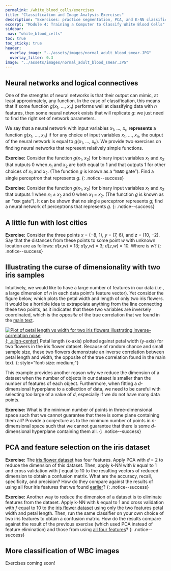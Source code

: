 ```yaml
---
permalink: /white_blood_cells/exercises
title: "Classification and Image Analysis Exercises"
description: "Exercises: practice segmentation, PCA, and K-NN classification on white-blood-cell images to reinforce module concepts."
excerpt: "Module 4: Training a Computer to Classify White Blood Cells"
sidebar:
 nav: "white_blood_cells"
toc: true
toc_sticky: true
header:
  overlay_image: "../assets/images/normal_adult_blood_smear.JPG"
  overlay_filter: 0.3
image: "../assets/images/normal_adult_blood_smear.JPG"
---
```


## Neural networks and logical connectives

One of the strengths of neural networks is that their output can mimic, at least approximately, any function. In the case of classification, this means that if some function *g*(*x*<sub>1</sub>, …, *x*<sub><em>n</em></sub>) performs well at classifying data with *n* features, then some neural network exists that will replicate *g*: we just need to find the right set of network parameters.

We say that a neural network with input variables *x*<sub>1</sub>, …, *x*<sub><em>n</em></sub> **represents** a function *g*(*x*<sub>1</sub>, …, *x*<sub><em>n</em></sub>) if for any choice of input variables *x*<sub>1</sub>, …, *x*<sub><em>n</em></sub>, the output of the neural network is equal to *g*(*x*<sub>1</sub>, …, *x*<sub><em>n</em></sub>). We provide two exercises on finding neural networks that represent relatively simple functions.

**Exercise:** Consider the function *g*(*x*<sub>1</sub>, *x*<sub>2</sub>) for binary input variables *x*<sub>1</sub> and *x*<sub>2</sub> that outputs 0 when *x*<sub>1</sub> and *x*<sub>2</sub> are both equal to 1 and that outputs 1 for other choices of *x*<sub>1</sub> and *x*<sub>2</sub>. (The function *g* is known as a “``NAND`` gate”). Find a single perceptron that represents *g*.
{: .notice--success}

**Exercise:** Consider the function *g*(*x*<sub>1</sub>, *x*<sub>2</sub>) for binary input variables *x*<sub>1</sub> and *x*<sub>2</sub> that outputs 1 when *x*<sub>1</sub> ≠ *x*<sub>2</sub> and 0 when *x*<sub>1</sub> = *x*<sub>2</sub>. (The function *g* is known as an “`XOR` gate”). It can be shown that no single perceptron represents *g*; find a neural network of perceptrons that represents *g*.
{: .notice--success}

## A little fun with lost cities

**Exercise:** Consider the three points *x* = (−8, 1), *y* = (7, 6), and *z* = (10, −2). Say that the distances from these points to some point *w* with unknown location are as follows: *d*(*x*,*w*) = 13; *d*(*y*,*w*) = 3; *d*(*z*,*w*) = 10. Where is *w*?
{: .notice--success}

## Illustrating the curse of dimensionality with two iris samples

Intuitively, we would like to have a large number of features in our data (i.e., a large dimension of *n* in each data point's feature vector). Yet consider the figure below, which plots the petal width and length of only two iris flowers. It would be a horrible idea to extrapolate anything from the line connecting these two points, as it indicates that these two variables are inversely coordinated, which is the *opposite* of the true correlation that we found in the [main text](pca#dimension-reduction-with-principal-components-analysis).

[![Plot of petal length vs width for two iris flowers illustrating inverse-correlation noise](../assets/images/600px/curse_of_dimensionality_two_irises.png){: .align-center}](../assets/images/curse_of_dimensionality_two_irises.png)
Petal length (x-axis) plotted against petal width (y-axis) for two flowers in the iris flower dataset. Because of random chance and small sample size, these two flowers demonstrate an inverse correlation between petal length and width, the opposite of the true correlation found in the main text.
{: style="font-size: medium;"}

This example provides another reason why we reduce the dimension of a dataset when the number of objects in our dataset is smaller than the number of features of each object. Furthermore, when fitting a *d*-dimensional hyperplane to a collection of data, we need to be careful with selecting too large of a value of *d*, especially if we do not have many data points.

**Exercise:** What is the minimum number of points in three-dimensional space such that we cannot guarantee that there is some plane containing them all? Provide a conjecture as to the minimum number of points in *n*-dimensional space such that we cannot guarantee that there is some *d*-dimensional hyperplane containing them all.
{: .notice--success}

## PCA and feature selection on the iris dataset

**Exercise:** The [iris flower dataset](../downloads/iris.csv) has four features. Apply PCA with *d* = 2 to reduce the dimension of this dataset. Then, apply k-NN with *k* equal to 1 and cross validation with *f* equal to 10 to the resulting vectors of reduced dimension to obtain a confusion matrix. What are the accuracy, recall, specificity, and precision? How do they compare against the results of using all four iris features that we found [earlier](training#a-first-attempt-at-quantifying-the-success-of-a-classifier)?
{: .notice--success}

**Exercise:** Another way to reduce the dimension of a dataset is to eliminate features from the dataset. Apply k-NN with *k* equal to 1 and cross validation with *f* equal to 10 to the [iris flower dataset](../downloads/iris.csv) using only the two features petal width and petal length. Then, run the same classifier on your own choice of two iris features to obtain a confusion matrix. How do the results compare against the result of the previous exercise (which used PCA instead of feature elimination) and those from using [all four features](training#a-first-attempt-at-quantifying-the-success-of-a-classifier)?
{: .notice--success}

## More classification of WBC images

Exercises coming soon!
